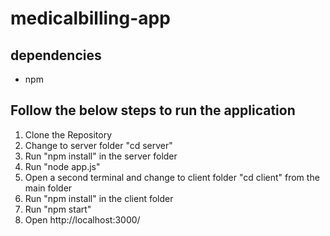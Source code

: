 # medicalbilling-app

## dependencies
  - npm 
## Follow the below steps to run the application
  1) Clone the Repository
  2) Change to server folder "cd server" 
  3) Run "npm install" in the server folder
  4) Run "node app.js"
  5) Open a second terminal and change to client folder "cd client" from the main folder
  6) Run "npm install" in the client folder
  7) Run "npm start"
  8) Open http://localhost:3000/
  
